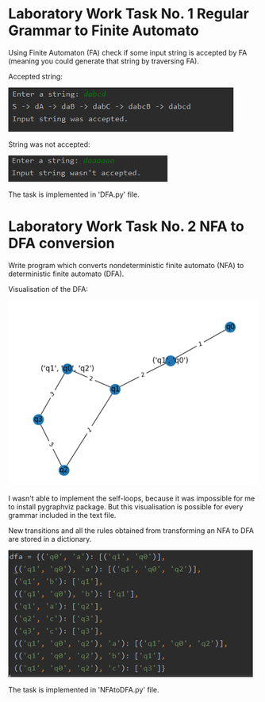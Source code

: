 # Laboratory Work Task No. 1 Regular Grammar to Finite Automato

Using Finite Automaton (FA) check if some input string is accepted by FA (meaning you could generate that string by traversing FA).

Accepted string:

<img src="/venv/dfa_accepted.PNG"/>

String was not accepted:

<img src="/venv/dfa_notaccept.PNG"/>

The task is implemented in 'DFA.py' file.

# Laboratory Work Task No. 2 NFA to DFA conversion

Write program which converts nondeterministic finite automato (NFA) to deterministic finite automato (DFA).

Visualisation of the DFA:

<img src="/venv/dfa_capture.PNG">

I wasn't able to implement the self-loops, because it was impossible for me to install pygraphviz package. But this visualisation
is possible for every grammar included in the text file.

New transitions and all the rules obtained from transforming an NFA to DFA are stored in a dictionary.

<img src="/venv/dfa_console.PNG">

The task is implemented in 'NFAtoDFA.py' file.

